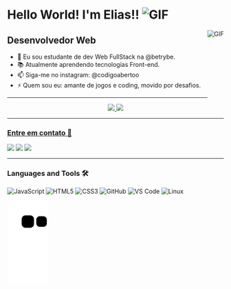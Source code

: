 # Hello World! I'm Elias!! <img width="30px" alt="GIF" src="https://github.com/TheDudeThatCode/TheDudeThatCode/blob/master/Assets/Earth.gif"/>

<img align="right" alt="GIF" height="160px" src="https://media.giphy.com/media/du3J3cXyzhj75IOgvA/giphy.gif"/>


## Desenvolvedor Web

<ul>
  <li> 🔭 Eu sou estudante de dev Web FullStack na @betrybe.
  <li> 📚 Atualmente aprendendo tecnologias Front-end.
  <li> 📫 Siga-me no instagram: @codigoabertoo
  <li> ⚡ Quem sou eu: amante de jogos e coding, movido por desafios.
</ul>

---

<div align="center">
  <a href="https://github.com/eliasef">
  <img height="180em" src="https://github-readme-stats.vercel.app/api?username=eliasef&show_icons=true&theme=tokyonight&include_all_commits=true&count_private=true"/>
  <img height="180em" src="https://github-readme-stats.vercel.app/api/top-langs/?username=eliasef&layout=compact&langs_count=7&theme=tokyonight"/>
</div>

---

### Entre em contato 📝

<a href="https://www.youtube.com/channel/UC93uiQ9wjR8R9OZgKTfCnxg" target="_blank"><img src="https://img.shields.io/badge/YouTube-FF0000?style=for-the-badge&logo=youtube&logoColor=white" target="_blank"></a>
   <a href="https://www.instagram.com/jornadaddev/" target="_blank"><img src="https://img.shields.io/badge/Instagram-E4405F?style=for-the-badge&logo=instagram&logoColor=white" target="_blank"></a>
  <a href="https://www.linkedin.com/in/eliasef/" target="_blank"><img src="https://img.shields.io/badge/LinkedIn-0077B5?style=for-the-badge&logo=linkedin&logoColor=white" target="_blank"></a>

---

### Languages and Tools 🛠 
  
![JavaScript](https://img.shields.io/badge/-JavaScript-%23F7DF1C?style=flat-square&logo=javascript&logoColor=000000&labelColor=%23F7DF1C&color=%23FFCE5A)
![HTML5](https://img.shields.io/badge/-HTML5-%23E44D27?style=flat-square&logo=html5&logoColor=ffffff)
![CSS3](https://img.shields.io/badge/-CSS3-%231572B6?style=flat-square&logo=css3)
![GitHub](https://img.shields.io/badge/-GitHub-181717?style=flat-square&logo=github)
![VS Code](http://img.shields.io/badge/-VS%20Code-007ACC?style=flat-square&logo=visual-studio-code&logoColor=ffffff)
![Linux](http://img.shields.io/badge/-Linux-007ACC?style=flat-square&logo=linux&logoColor=ffffff)
  
![Snake animation](https://github.com/rafaballerini/rafaballerini/blob/output/github-contribution-grid-snake.svg)
